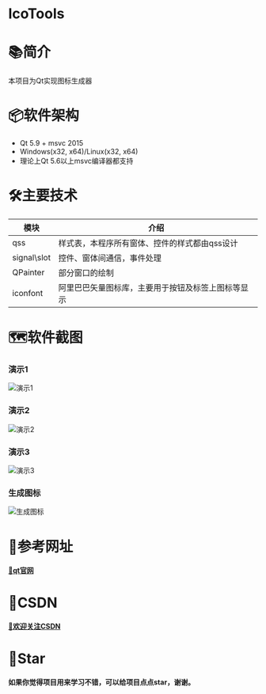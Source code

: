 # IcoTools

# 📚简介
本项目为Qt实现图标生成器

# 📦软件架构
- Qt 5.9 + msvc 2015
- Windows(x32, x64)/Linux(x32, x64) 
- 理论上Qt 5.6以上msvc编译器都支持


# 🛠️主要技术


| 模块                |     介绍                                                                          |
| -------------------|---------------------------------------------------------------------------------- |
| qss                   |     样式表，本程序所有窗体、控件的样式都由qss设计                                           |
| signal\slot                |     控件、窗体间通信，事件处理                                               |
| QPainter        |     部分窗口的绘制                                       |
| iconfont      |     阿里巴巴矢量图标库，主要用于按钮及标签上图标等显示                                     |


# 🗺️软件截图

### 演示1
![演示1](https://gitee.com/hudejie/IcoTools/raw/master/screenshot/1.png)

### 演示2
![演示2](https://gitee.com/hudejie/IcoTools/raw/master/screenshot/2.png)

### 演示3
![演示3](https://gitee.com/hudejie/IcoTools/raw/master/screenshot/3.png)

### 生成图标
![生成图标](https://gitee.com/hudejie/IcoTools/raw/master/screenshot/icon.ico)

# 📝参考网址

#### [📗qt官网](https://doc.qt.io/)


# 📌CSDN

#### [🎉欢迎关注CSDN](https://blog.csdn.net/qq_25549309)

# 🧡Star

#### 如果你觉得项目用来学习不错，可以给项目点点star，谢谢。
